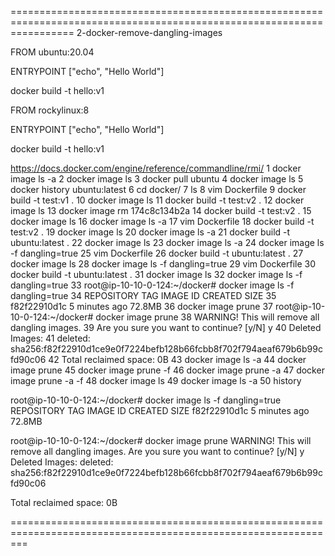 =======================================================================================================================
2-docker-remove-dangling-images

FROM ubuntu:20.04

ENTRYPOINT ["echo", "Hello World"]


docker build -t hello:v1



FROM rockylinux:8

ENTRYPOINT ["echo", "Hello World"]


docker build -t hello:v1


https://docs.docker.com/engine/reference/commandline/rmi/
 1  docker image ls -a
    2  docker image ls
    3  docker pull ubuntu
    4  docker image ls
    5  docker history ubuntu:latest
    6  cd docker/
    7  ls
    8  vim Dockerfile
    9  docker build -t test:v1 .
   10  docker image ls
   11  docker build -t test:v2 .
   12  docker image ls
   13  docker image rm 174c8c134b2a
   14  docker build -t test:v2 .
   15  docker image ls
   16  docker image ls -a
   17  vim Dockerfile
   18  docker build -t test:v2 .
   19  docker image ls
   20  docker image ls -a
   21  docker build -t ubuntu:latest .
   22  docker image ls
   23  docker image ls -a
   24  docker image ls -f dangling=true
   25  vim Dockerfile
   26  docker build -t ubuntu:latest .
   27  docker image ls
   28  docker image ls -f dangling=true
   29  vim Dockerfile
   30  docker build -t ubuntu:latest .
   31  docker image ls
   32  docker image ls -f dangling=true
   33  root@ip-10-10-0-124:~/docker# docker image ls -f dangling=true
   34  REPOSITORY   TAG       IMAGE ID       CREATED         SIZE
   35  <none>       <none>    f82f22910d1c   5 minutes ago   72.8MB
   36  docker image prune
   37  root@ip-10-10-0-124:~/docker# docker image prune
   38  WARNING! This will remove all dangling images.
   39  Are you sure you want to continue? [y/N] y
   40  Deleted Images:
   41  deleted: sha256:f82f22910d1ce9e0f7224befb128b66fcbb8f702f794aeaf679b6b99cfd90c06
   42  Total reclaimed space: 0B
   43  docker image ls -a
   44  docker image  prune
   45  docker image  prune -f
   46  docker image prune -a
   47  docker image prune -a -f
   48  docker image ls
   49  docker image ls -a
   50  history



root@ip-10-10-0-124:~/docker# docker image ls -f dangling=true
REPOSITORY   TAG       IMAGE ID       CREATED         SIZE
<none>       <none>    f82f22910d1c   5 minutes ago   72.8MB


root@ip-10-10-0-124:~/docker# docker image prune
WARNING! This will remove all dangling images.
Are you sure you want to continue? [y/N] y
Deleted Images:
deleted: sha256:f82f22910d1ce9e0f7224befb128b66fcbb8f702f794aeaf679b6b99cfd90c06

Total reclaimed space: 0B


===============================================================================================================
